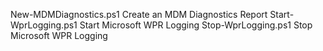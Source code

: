 New-MDMDiagnostics.ps1    Create an MDM Diagnostics Report
Start-WprLogging.ps1      Start Microsoft WPR Logging
Stop-WprLogging.ps1       Stop Microsoft WPR Logging